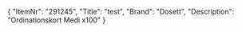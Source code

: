 {
  "ItemNr": "291245",
  "Title": "test",
  "Brand": "Dosett",
  "Description": "Ordinationskort Medi x100"
}